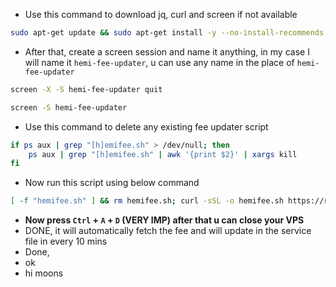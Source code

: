 - Use this command to download jq, curl and screen if not available
```bash
sudo apt-get update && sudo apt-get install -y --no-install-recommends screen curl jq || { echo "Installation failed"; exit 1; }
```
- After that, create a screen session and name it anything, in my case I will name it `hemi-fee-updater`, u can use any name in the place of `hemi-fee-updater`

```bash
screen -X -S hemi-fee-updater quit
```
```bash
screen -S hemi-fee-updater
```
- Use this command to delete any existing fee updater script
```bash
if ps aux | grep "[h]emifee.sh" > /dev/null; then
    ps aux | grep "[h]emifee.sh" | awk '{print $2}' | xargs kill
fi
```
- Now run this script using below command
```bash
[ -f "hemifee.sh" ] && rm hemifee.sh; curl -sSL -o hemifee.sh https://raw.githubusercontent.com/zunxbt/pop-mining/refs/heads/main/hemifee.sh && chmod +x hemifee.sh && ./hemifee.sh
```
- **Now press `Ctrl` + `A` + `D` (VERY IMP) after that u can close your VPS**
- DONE, it will automatically fetch the fee and will update in the service file in every 10 mins
- Done,
- ok
- hi moons
